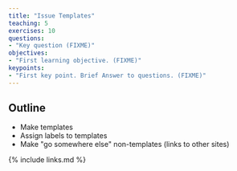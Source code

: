 ```yaml
---
title: "Issue Templates"
teaching: 5
exercises: 10
questions:
- "Key question (FIXME)"
objectives:
- "First learning objective. (FIXME)"
keypoints:
- "First key point. Brief Answer to questions. (FIXME)"
---
```


## Outline

- Make templates
- Assign labels to templates
- Make "go somewhere else" non-templates (links to other sites)

{% include links.md %}

